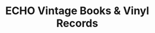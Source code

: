 ---
title: "ECHO Vintage Books & Vinyl Records"
url: /fort-myers/echo-vintage-books-and-vinyl-records/
shop: books
---